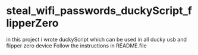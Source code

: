 # steal_wifi_passwords_duckyScript_flipperZero
in this project i wrote duckyScript which can be used in all ducky usb and flipper zero device Follow the instructions in README.file
